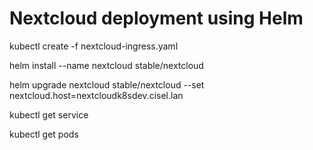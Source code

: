 # Nextcloud deployment using Helm

kubectl create -f nextcloud-ingress.yaml

helm install --name nextcloud stable/nextcloud

helm upgrade nextcloud stable/nextcloud --set nextcloud.host=nextcloudk8sdev.cisel.lan

kubectl get service

kubectl get pods
